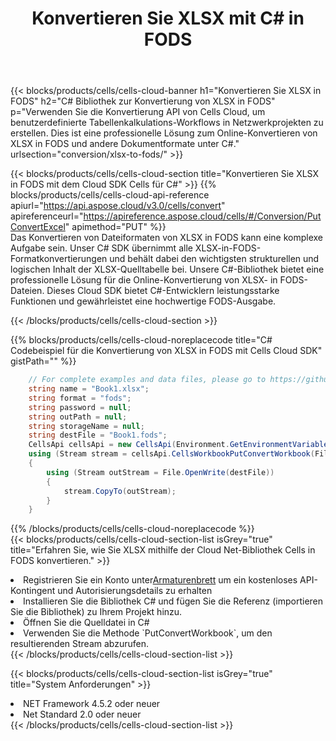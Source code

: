 ﻿---
title:  Konvertieren Sie XLSX mit C# in FODS
description:  Verwendung des Aspose.Cells Cloud SDK für C# zum Konvertieren einer XLSX-Formatdatei in eine FODS-Formatdatei.
kwords: Excel, Convert XLSX to FODS, REST, C#
howto: How to convert XLSX to FODS using Aspose.Cells Cloud C# library.
---
{{< blocks/products/cells/cells-cloud-banner h1="Konvertieren Sie XLSX in FODS" h2="C# Bibliothek zur Konvertierung von XLSX in FODS" p="Verwenden Sie die Konvertierung API von Cells Cloud, um benutzerdefinierte Tabellenkalkulations-Workflows in Netzwerkprojekten zu erstellen. Dies ist eine professionelle Lösung zum Online-Konvertieren von XLSX in FODS und andere Dokumentformate unter C#." urlsection="conversion/xlsx-to-fods/" >}}

{{< blocks/products/cells/cells-cloud-section title="Konvertieren Sie XLSX in FODS mit dem Cloud SDK Cells für C#" >}}
{{% blocks/products/cells/cells-cloud-api-reference apiurl="https://api.aspose.cloud/v3.0/cells/convert" apireferenceurl="https://apireference.aspose.cloud/cells/#/Conversion/PutConvertExcel" apimethod="PUT" %}}
<br/>
Das Konvertieren von Dateiformaten von XLSX in FODS kann eine komplexe Aufgabe sein. Unser C# SDK übernimmt alle XLSX-in-FODS-Formatkonvertierungen und behält dabei den wichtigsten strukturellen und logischen Inhalt der XLSX-Quelltabelle bei. Unsere C#-Bibliothek bietet eine professionelle Lösung für die Online-Konvertierung von XLSX- in FODS-Dateien. Dieses Cloud SDK bietet C#-Entwicklern leistungsstarke Funktionen und gewährleistet eine hochwertige FODS-Ausgabe.

{{< /blocks/products/cells/cells-cloud-section >}}

{{% blocks/products/cells/cells-cloud-noreplacecode title="C# Codebeispiel für die Konvertierung von XLSX in FODS mit Cells Cloud SDK" gistPath="" %}}
 
```cs
    // For complete examples and data files, please go to https://github.com/aspose-cells-cloud/aspose-cells-cloud-dotnet/
    string name = "Book1.xlsx";
    string format = "fods";
    string password = null;
    string outPath = null;
    string storageName = null;
    string destFile = "Book1.fods";
    CellsApi cellsApi = new CellsApi(Environment.GetEnvironmentVariable("ProductClientId"), Environment.GetEnvironmentVariable("ProductClientSecret"));
    using (Stream stream = cellsApi.CellsWorkbookPutConvertWorkbook(File.OpenRead(name), format, password, outPath, storageName))
    {
        using (Stream outStream = File.OpenWrite(destFile))
        {
            stream.CopyTo(outStream);
        }
    }
```
 
{{% /blocks/products/cells/cells-cloud-noreplacecode %}}
<br/>
{{< blocks/products/cells/cells-cloud-section-list isGrey="true" title="Erfahren Sie, wie Sie XLSX mithilfe der Cloud Net-Bibliothek Cells in FODS konvertieren." >}}
<li> Registrieren Sie ein Konto unter<a href="https://dashboard.aspose.cloud/">Armaturenbrett</a> um ein kostenloses API-Kontingent und Autorisierungsdetails zu erhalten</li>
<li>Installieren Sie die Bibliothek C# und fügen Sie die Referenz (importieren Sie die Bibliothek) zu Ihrem Projekt hinzu.</li>
<li>Öffnen Sie die Quelldatei in C#</li>
<li>Verwenden Sie die Methode `PutConvertWorkbook`, um den resultierenden Stream abzurufen.</li>
{{< /blocks/products/cells/cells-cloud-section-list >}}

{{< blocks/products/cells/cells-cloud-section-list isGrey="true" title="System Anforderungen" >}}
<li>NET Framework 4.5.2 oder neuer</li>
<li>Net Standard 2.0 oder neuer</li>
{{< /blocks/products/cells/cells-cloud-section-list >}}

